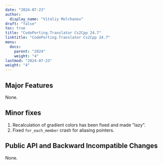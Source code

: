 ```yaml
---
date: "2024-07-23"
author:
  display_name: "Vitaliy Molchanov"
draft: "false"
toc: true
title: "CodePorting.Translator Cs2Cpp 24.7"
linktitle: "CodePorting.Translator Cs2Cpp 24.7"
menu:
  docs:
    parent: "2024"
    weight: "4"
lastmod: "2024-07-23"
weight: "4"
---
```


## Major Features ##

None.

## Minor fixes ##

1. Recalculation of gradient colors has been fixed and made "lazy".
1. Fixed `for_each_member` crash for aliasing pointers.

## Public API and Backward Incompatible Changes ##

None.
